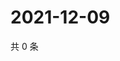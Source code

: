 # 2021-12-09

共 0 条

<!-- BEGIN WEIBO -->
<!-- 最后更新时间 Thu Dec 09 2021 20:14:23 GMT+0800 (China Standard Time) -->

<!-- END WEIBO -->
